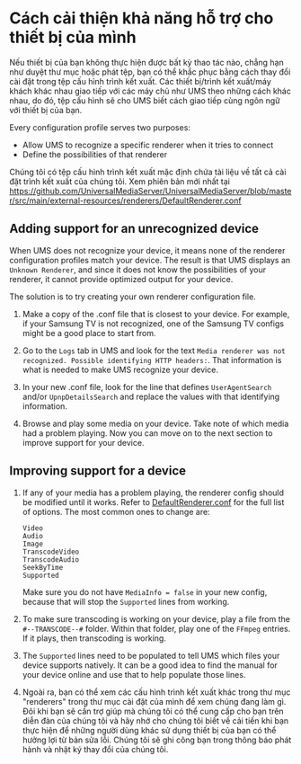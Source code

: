 # Cách cải thiện khả năng hỗ trợ cho thiết bị của mình

Nếu thiết bị của bạn không thực hiện được bất kỳ thao tác nào, chẳng hạn như duyệt thư mục hoặc phát tệp, bạn có thể khắc phục bằng cách thay đổi cài đặt trong tệp cấu hình trình kết xuất. Các thiết bị/trình kết xuất/máy khách khác nhau giao tiếp với các máy chủ như UMS theo những cách khác nhau, do đó, tệp cấu hình sẽ cho UMS biết cách giao tiếp cùng ngôn ngữ với thiết bị của bạn.

Every configuration profile serves two purposes:
- Allow UMS to recognize a specific renderer when it tries to connect
- Define the possibilities of that renderer

Chúng tôi có tệp cấu hình trình kết xuất mặc định chứa tài liệu về tất cả cài đặt trình kết xuất của chúng tôi. Xem phiên bản mới nhất tại https://github.com/UniversalMediaServer/UniversalMediaServer/blob/master/src/main/external-resources/renderers/DefaultRenderer.conf

## Adding support for an unrecognized device

When UMS does not recognize your device, it means none of the renderer configuration profiles match your device. The result is that UMS displays an `Unknown Renderer`, and since it does not know the possibilities of your renderer, it cannot provide optimized output for your device.

The solution is to try creating your own renderer configuration file.
1. Make a copy of the .conf file that is closest to your device. For example, if your Samsung TV is not recognized, one of the Samsung TV configs might be a good place to start from.

1. Go to the `Logs` tab in UMS and look for the text `Media renderer was not recognized. Possible identifying HTTP headers:`. That information is what is needed to make UMS recognize your device.

1. In your new .conf file, look for the line that defines `UserAgentSearch` and/or `UpnpDetailsSearch` and replace the values with that identifying information.

1. Browse and play some media on your device. Take note of which media had a problem playing. Now you can move on to the next section to improve support for your device.

## Improving support for a device

1. If any of your media has a problem playing, the renderer config should be modified until it works. Refer to [DefaultRenderer.conf](https://raw.github.com/UniversalMediaServer/UniversalMediaServer/master/src/main/external-resources/renderers/DefaultRenderer.conf) for the full list of options. The most common ones to change are:
    ```
    Video
    Audio
    Image
    TranscodeVideo
    TranscodeAudio
    SeekByTime
    Supported
    ```
    Make sure you do not have `MediaInfo = false` in your new config, because that will stop the `Supported` lines from working.

1. To make sure transcoding is working on your device, play a file from the `#--TRANSCODE--#` folder. Within that folder, play one of the `FFmpeg` entries. If it plays, then transcoding is working.

1. The `Supported` lines need to be populated to tell UMS which files your device supports natively. It can be a good idea to find the manual for your device online and use that to help populate those lines.

1. Ngoài ra, bạn có thể xem các cấu hình trình kết xuất khác trong thư mục "renderers" trong thư mục cài đặt của mình để xem chúng đang làm gì. Đôi khi bạn sẽ cần trợ giúp mà chúng tôi có thể cung cấp cho bạn trên diễn đàn của chúng tôi và hãy nhớ cho chúng tôi biết về cải tiến khi bạn thực hiện để những người dùng khác sử dụng thiết bị của bạn có thể hưởng lợi từ bản sửa lỗi. Chúng tôi sẽ ghi công bạn trong thông báo phát hành và nhật ký thay đổi của chúng tôi.
